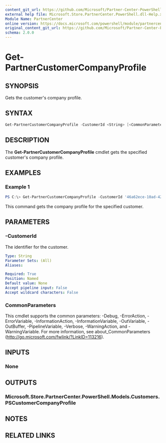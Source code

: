 ```yaml
---
content_git_url: https://github.com/Microsoft/Partner-Center-PowerShell/blob/master/docs/help/Get-PartnerCustomerCompanyProfile.md
external help file: Microsoft.Store.PartnerCenter.PowerShell.dll-Help.xml
Module Name: PartnerCenter
online version: https://docs.microsoft.com/powershell/module/partnercenter/Get-PartnerCustomerCompanyProfile
original_content_git_url: https://github.com/Microsoft/Partner-Center-PowerShell/blob/master/docs/help/Get-PartnerCustomerCompanyProfile.md
schema: 2.0.0
---
```


# Get-PartnerCustomerCompanyProfile

## SYNOPSIS
Gets the customer's company profile.

## SYNTAX

```powershell
Get-PartnerCustomerCompanyProfile -CustomerId <String> [<CommonParameters>]
```

## DESCRIPTION
The **Get-PartnerCustomerCompanyProfile** cmdlet gets the specified customer's company profile.

## EXAMPLES

### Example 1
```powershell
PS C:\> Get-PartnerCustomerCompanyProfile -CustomerId '46a62ece-10ad-42e5-b3f1-b2ed53e6fc08'
```

This command gets the company profile for the specified customer.

## PARAMETERS

### -CustomerId
The identifier for the customer.

```yaml
Type: String
Parameter Sets: (All)
Aliases:

Required: True
Position: Named
Default value: None
Accept pipeline input: False
Accept wildcard characters: False
```

### CommonParameters
This cmdlet supports the common parameters: -Debug, -ErrorAction, -ErrorVariable, -InformationAction, -InformationVariable, -OutVariable, -OutBuffer, -PipelineVariable, -Verbose, -WarningAction, and -WarningVariable. For more information, see about_CommonParameters (http://go.microsoft.com/fwlink/?LinkID=113216).

## INPUTS

### None

## OUTPUTS

### Microsoft.Store.PartnerCenter.PowerShell.Models.Customers.PSCustomerCompanyProfile

## NOTES

## RELATED LINKS
